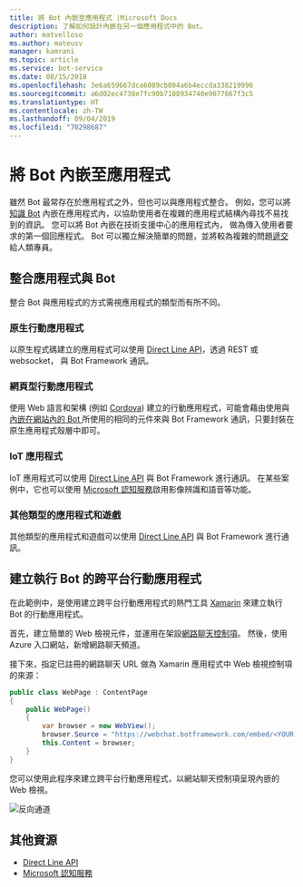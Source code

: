 ```yaml
---
title: 將 Bot 內嵌至應用程式 |Microsoft Docs
description: 了解如何設計內嵌在另一個應用程式中的 Bot。
author: matvelloso
ms.author: mateusv
manager: kamrani
ms.topic: article
ms.service: bot-service
ms.date: 08/15/2018
ms.openlocfilehash: 3e6a659667dca6089cb094a6b4eccda338219996
ms.sourcegitcommit: a6d02ec4738e7fc90b7108934740e9077667f3c5
ms.translationtype: HT
ms.contentlocale: zh-TW
ms.lasthandoff: 09/04/2019
ms.locfileid: "70298687"
---
```

# <a name="embed-a-bot-in-an-app"></a>將 Bot 內嵌至應用程式

雖然 Bot 最常存在於應用程式之外，但也可以與應用程式整合。 例如，您可以將[知識 Bot](~/bot-service-design-pattern-knowledge-base.md) 內嵌在應用程式內，以協助使用者在複雜的應用程式結構內尋找不易找到的資訊。 您可以將 Bot 內嵌在技術支援中心的應用程式內， 做為傳入使用者要求的第一個回應程式。 Bot 可以獨立解決簡單的問題，並將較為複雜的問題[遞交](~/bot-service-design-pattern-handoff-human.md)給人類專員。 

## <a name="integrating-bot-with-app"></a>整合應用程式與 Bot

整合 Bot 與應用程式的方式需視應用程式的類型而有所不同。 

### <a name="native-mobile-app"></a>原生行動應用程式

以原生程式碼建立的應用程式可以使用 [Direct Line API][directLineAPI]，透過 REST 或 websocket， 與 Bot Framework 通訊。

### <a name="web-based-mobile-app"></a>網頁型行動應用程式

使用 Web 語言和架構 (例如 <a href="https://cordova.apache.org/" target="_blank">Cordova</a>) 建立的行動應用程式，可能會藉由使用與[內嵌在網站內的 Bot ](~/bot-service-design-pattern-embed-web-site.md)所使用的相同的元件來與 Bot Framework 通訊，只要封裝在原生應用程式殼層中即可。

### <a name="iot-app"></a>IoT 應用程式

IoT 應用程式可以使用 [Direct Line API][directLineAPI] 與 Bot Framework 進行通訊。 在某些案例中，它也可以使用 <a href="https://www.microsoft.com/cognitive-services/" target="_blank">Microsoft 認知服務</a>啟用影像辨識和語音等功能。

### <a name="other-types-of-apps-and-games"></a>其他類型的應用程式和遊戲

其他類型的應用程式和遊戲可以使用 [Direct Line API][directLineAPI] 與 Bot Framework 進行通訊。 

## <a name="creating-a-cross-platform-mobile-app-that-runs-a-bot"></a>建立執行 Bot 的跨平台行動應用程式

在此範例中，是使用建立跨平台行動應用程式的熱門工具 <a href="https://www.xamarin.com/" target="_blank">Xamarin</a> 來建立執行 Bot 的行動應用程式。 

首先，建立簡單的 Web 檢視元件，並運用在架設<a href="https://github.com/Microsoft/BotFramework-WebChat" target="_blank">網路聊天控制項</a>。 然後，使用 Azure 入口網站，新增網路聊天頻道。 

接下來，指定已註冊的網路聊天 URL 做為 Xamarin 應用程式中 Web 檢視控制項的來源：

```cs
public class WebPage : ContentPage
{
    public WebPage()
    {
        var browser = new WebView();
        browser.Source = "https://webchat.botframework.com/embed/<YOUR SECRET KEY HERE>";
        this.Content = browser;
    }
}
```

您可以使用此程序來建立跨平台行動應用程式，以網站聊天控制項呈現內嵌的 Web 檢視。

![反向通道](~/media/bot-service-design-pattern-embed-app/xamarin-apps.png)

<!-- TODO: No sample bot available
## Sample code

For a complete sample that shows how to create a cross-platform mobile app that runs a bot (as described in this article), see the <a href="https://github.com/Microsoft/BotBuilder-Samples/tree/master/CSharp/capability-BotInApps" target="_blank">Bot in Apps sample</a> in GitHub.
-->

## <a name="additional-resources"></a>其他資源

- [Direct Line API][directLineAPI]
- <a href="https://www.microsoft.com/cognitive-services/" target="_blank">Microsoft 認知服務</a>

[directLineAPI]: https://docs.botframework.com/restapi/directline3/#navtitle
